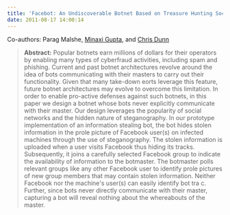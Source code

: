 ```yaml
---
title: 'Facebot: An Undiscoverable Botnet Based on Treasure Hunting Social Networks'
date: 2011-08-17 14:00:14
---
```

Co-authors: Parag Malshe, <a href="https://www.cs.indiana.edu/~minaxi/">Minaxi Gupta</a>, and <a href="http://www.cs.indiana.edu/~chrdunn/">Chris Dunn</a>

> **Abstract:** Popular botnets earn millions of dollars for their operators by enabling many types of cyberfraud activities, including spam and phishing. Current and past botnet architectures revolve around the idea of bots communicating with their masters to carry out their functionality. Given that many take-down eorts leverage this feature, future botnet architectures may evolve to overcome this limitation. In order to enable pro-active defenses against such botnets, in this paper we design a botnet whose bots never explicitly communicate with their master. Our design leverages the popularity of social networks and the hidden nature of steganography. In our prototype implementation of an information stealing bot, the bot hides stolen information in the prole picture of Facebook user(s) on infected machines through the use of steganography. The stolen information is uploaded when a user visits Facebook thus hiding its tracks. Subsequently, it joins a carefully selected Facebook group to indicate the availability of information to the botmaster. The botmaster polls relevant groups like any other Facebook user to identify prole pictures of new group members that may contain stolen information. Neither Facebook nor the machine's user(s) can easily identify bot tra c. Further, since bots never directly communicate with their master, capturing a bot will reveal nothing about the whereabouts of the master.

